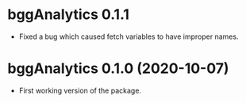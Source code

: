 # bggAnalytics 0.1.1

* Fixed a bug which caused fetch variables to have improper names.

# bggAnalytics 0.1.0 (2020-10-07)

* First working version of the package.
